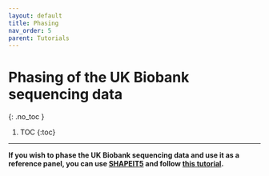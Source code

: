 ```yaml
---
layout: default
title: Phasing
nav_order: 5
parent: Tutorials
---
```

# Phasing of the UK Biobank sequencing data
{: .no_toc }

1. TOC
{:toc}

---


**If you wish to phase the UK Biobank sequencing data and use it as a reference panel, you can use [SHAPEIT5](https://odelaneau.github.io/shapeit5/) and follow [this tutorial](https://odelaneau.github.io/shapeit5/docs/tutorials/ukb_wgs/).**
